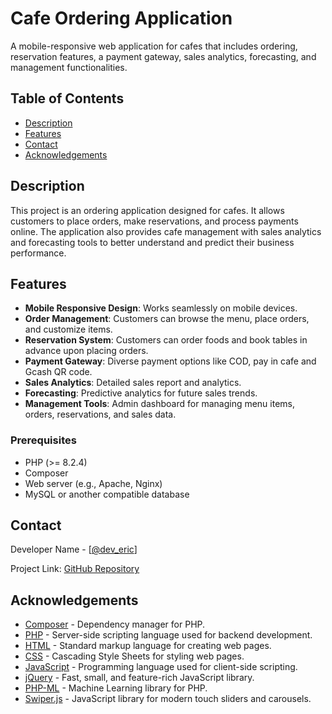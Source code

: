 # Cafe Ordering Application

A mobile-responsive web application for cafes that includes ordering, reservation features, a payment gateway, sales analytics, forecasting, and management functionalities.

## Table of Contents

- [Description](#description)
- [Features](#features)
- [Contact](#contact)
- [Acknowledgements](#acknowledgements)

## Description

This project is an ordering application designed for cafes. It allows customers to place orders, make reservations, and process payments online. The application also provides cafe management with sales analytics and forecasting tools to better understand and predict their business performance.

## Features

- **Mobile Responsive Design**: Works seamlessly on mobile devices.
- **Order Management**: Customers can browse the menu, place orders, and customize items.
- **Reservation System**: Customers can order foods and book tables in advance upon placing orders.
- **Payment Gateway**: Diverse payment options like COD, pay in cafe and Gcash QR code.
- **Sales Analytics**: Detailed sales report and analytics.
- **Forecasting**: Predictive analytics for future sales trends.
- **Management Tools**: Admin dashboard for managing menu items, orders, reservations, and sales data.

### Prerequisites

- PHP (>= 8.2.4)
- Composer
- Web server (e.g., Apache, Nginx)
- MySQL or another compatible database

## Contact

Developer Name - [[@dev_eric](https://x.com/x_jstme)]

Project Link: [GitHub Repository]([https://github.com/13coles/chessburger-app](https://github.com/13coles/chessburger-app))

## Acknowledgements

- [Composer](https://getcomposer.org/) - Dependency manager for PHP.
- [PHP](https://www.php.net/) - Server-side scripting language used for backend development.
- [HTML](https://developer.mozilla.org/en-US/docs/Web/HTML) - Standard markup language for creating web pages.
- [CSS](https://developer.mozilla.org/en-US/docs/Web/CSS) - Cascading Style Sheets for styling web pages.
- [JavaScript](https://developer.mozilla.org/en-US/docs/Web/JavaScript) - Programming language used for client-side scripting.
- [jQuery](https://jquery.com/) - Fast, small, and feature-rich JavaScript library.
- [PHP-ML](https://php-ml.org/) - Machine Learning library for PHP.
- [Swiper.js](https://swiperjs.com/) - JavaScript library for modern touch sliders and carousels.
